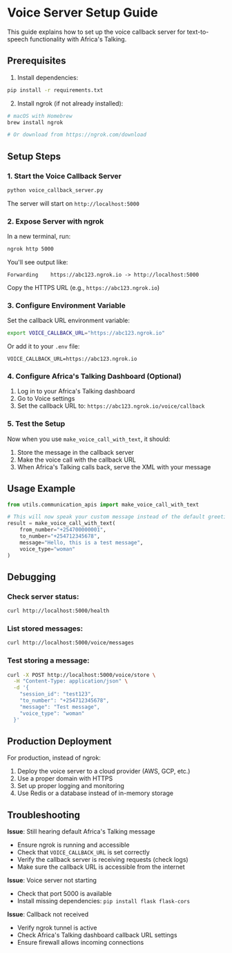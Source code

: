 # Voice Server Setup Guide

This guide explains how to set up the voice callback server for text-to-speech functionality with Africa's Talking.

## Prerequisites

1. Install dependencies:
```bash
pip install -r requirements.txt
```

2. Install ngrok (if not already installed):
```bash
# macOS with Homebrew
brew install ngrok

# Or download from https://ngrok.com/download
```

## Setup Steps

### 1. Start the Voice Callback Server

```bash
python voice_callback_server.py
```

The server will start on `http://localhost:5000`

### 2. Expose Server with ngrok

In a new terminal, run:
```bash
ngrok http 5000
```

You'll see output like:
```
Forwarding    https://abc123.ngrok.io -> http://localhost:5000
```

Copy the HTTPS URL (e.g., `https://abc123.ngrok.io`)

### 3. Configure Environment Variable

Set the callback URL environment variable:
```bash
export VOICE_CALLBACK_URL="https://abc123.ngrok.io"
```

Or add it to your `.env` file:
```
VOICE_CALLBACK_URL=https://abc123.ngrok.io
```

### 4. Configure Africa's Talking Dashboard (Optional)

1. Log in to your Africa's Talking dashboard
2. Go to Voice settings
3. Set the callback URL to: `https://abc123.ngrok.io/voice/callback`

### 5. Test the Setup

Now when you use `make_voice_call_with_text`, it should:
1. Store the message in the callback server
2. Make the voice call with the callback URL
3. When Africa's Talking calls back, serve the XML with your message

## Usage Example

```python
from utils.communication_apis import make_voice_call_with_text

# This will now speak your custom message instead of the default greeting
result = make_voice_call_with_text(
    from_number="+254700000001",
    to_number="+254712345678", 
    message="Hello, this is a test message",
    voice_type="woman"
)
```

## Debugging

### Check server status:
```bash
curl http://localhost:5000/health
```

### List stored messages:
```bash
curl http://localhost:5000/voice/messages
```

### Test storing a message:
```bash
curl -X POST http://localhost:5000/voice/store \
  -H "Content-Type: application/json" \
  -d '{
    "session_id": "test123",
    "to_number": "+254712345678",
    "message": "Test message",
    "voice_type": "woman"
  }'
```

## Production Deployment

For production, instead of ngrok:

1. Deploy the voice server to a cloud provider (AWS, GCP, etc.)
2. Use a proper domain with HTTPS
3. Set up proper logging and monitoring
4. Use Redis or a database instead of in-memory storage

## Troubleshooting

**Issue**: Still hearing default Africa's Talking message
- Ensure ngrok is running and accessible
- Check that `VOICE_CALLBACK_URL` is set correctly
- Verify the callback server is receiving requests (check logs)
- Make sure the callback URL is accessible from the internet

**Issue**: Voice server not starting
- Check that port 5000 is available
- Install missing dependencies: `pip install flask flask-cors`

**Issue**: Callback not received
- Verify ngrok tunnel is active
- Check Africa's Talking dashboard callback URL settings
- Ensure firewall allows incoming connections